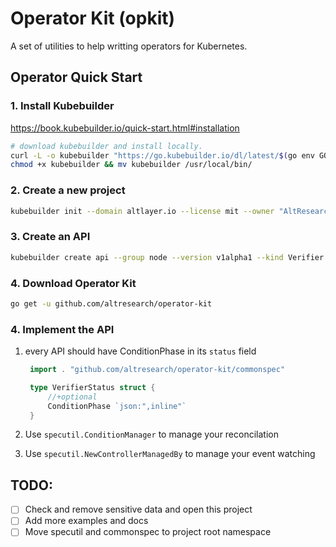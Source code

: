 # Operator Kit (opkit)

A set of utilities to help writting operators for Kubernetes.

## Operator Quick Start

### 1. Install Kubebuilder

https://book.kubebuilder.io/quick-start.html#installation

```bash
# download kubebuilder and install locally.
curl -L -o kubebuilder "https://go.kubebuilder.io/dl/latest/$(go env GOOS)/$(go env GOARCH)"
chmod +x kubebuilder && mv kubebuilder /usr/local/bin/
```

### 2. Create a new project

```bash
kubebuilder init --domain altlayer.io --license mit --owner "AltResearch"
```

### 3. Create an API

```bash
kubebuilder create api --group node --version v1alpha1 --kind Verifier
```

### 4. Download Operator Kit

```bash
go get -u github.com/altresearch/operator-kit
```

### 4. Implement the API

1. every API should have ConditionPhase in its `status` field

   ```go
    import . "github.com/altresearch/operator-kit/commonspec"

    type VerifierStatus struct {
        //+optional
        ConditionPhase `json:",inline"`
    }
   ```

2. Use `specutil.ConditionManager` to manage your reconcilation
3. Use `specutil.NewControllerManagedBy` to manage your event watching

## TODO:

- [ ] Check and remove sensitive data and open this project
- [ ] Add more examples and docs
- [ ] Move specutil and commonspec to project root namespace
